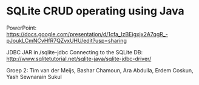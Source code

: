 # SQLite CRUD operating using Java 

PowerPoint: https://docs.google.com/presentation/d/1cfa_IzBEigxjx2A7qgR_-pJoukLCmNCvHfR7QZvxUHU/edit?usp=sharing

JDBC JAR in /sqlite-jdbc
Connecting to the SQLite DB: http://www.sqlitetutorial.net/sqlite-java/sqlite-jdbc-driver/


Groep 2: 
Tim van der Meijs, 
Bashar Chamoun, 
Ara Abdulla, 
Erdem Coskun, 
Yash Sewnarain Sukul
